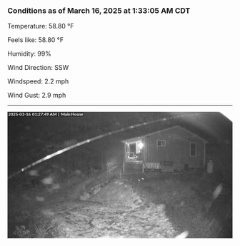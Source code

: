 ### Conditions as of March 16, 2025 at 1:33:05 AM CDT 

Temperature: 58.80 &deg;F

Feels like: 58.80 &deg;F

Humidity: 99%

Wind Direction: SSW

Windspeed: 2.2 mph

Wind Gust: 2.9 mph

---

<img src="./images/latest.jpeg"/>

